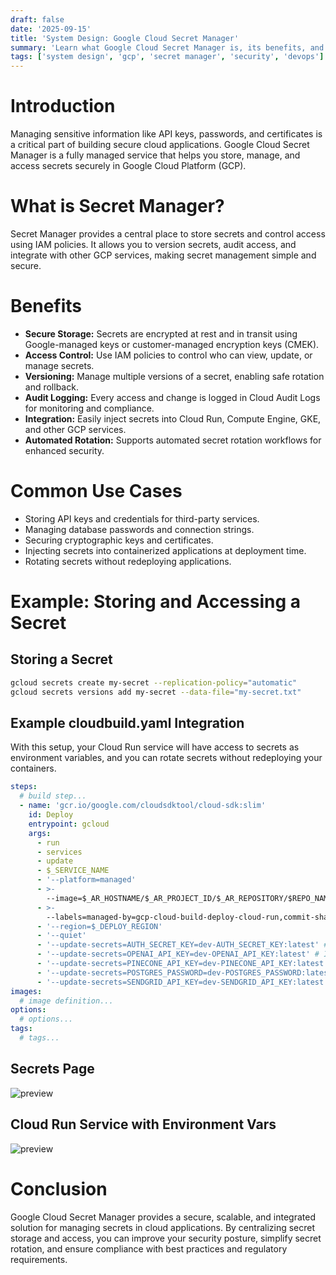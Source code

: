 ```yaml
---
draft: false
date: '2025-09-15'
title: 'System Design: Google Cloud Secret Manager'
summary: 'Learn what Google Cloud Secret Manager is, its benefits, and how to securely manage secrets for your applications in GCP.'
tags: ['system design', 'gcp', 'secret manager', 'security', 'devops']
---
```


# Introduction

Managing sensitive information like API keys, passwords, and certificates is a critical part of building secure cloud applications. Google Cloud Secret Manager is a fully managed service that helps you store, manage, and access secrets securely in Google Cloud Platform (GCP).

# What is Secret Manager?

Secret Manager provides a central place to store secrets and control access using IAM policies. It allows you to version secrets, audit access, and integrate with other GCP services, making secret management simple and secure.

# Benefits

- **Secure Storage:** Secrets are encrypted at rest and in transit using Google-managed keys or customer-managed encryption keys (CMEK).
- **Access Control:** Use IAM policies to control who can view, update, or manage secrets.
- **Versioning:** Manage multiple versions of a secret, enabling safe rotation and rollback.
- **Audit Logging:** Every access and change is logged in Cloud Audit Logs for monitoring and compliance.
- **Integration:** Easily inject secrets into Cloud Run, Compute Engine, GKE, and other GCP services.
- **Automated Rotation:** Supports automated secret rotation workflows for enhanced security.

# Common Use Cases

- Storing API keys and credentials for third-party services.
- Managing database passwords and connection strings.
- Securing cryptographic keys and certificates.
- Injecting secrets into containerized applications at deployment time.
- Rotating secrets without redeploying applications.

# Example: Storing and Accessing a Secret

## Storing a Secret

```sh
gcloud secrets create my-secret --replication-policy="automatic"
gcloud secrets versions add my-secret --data-file="my-secret.txt"
```

## Example cloudbuild.yaml Integration

With this setup, your Cloud Run service will have access to secrets as environment variables, and you can rotate secrets without redeploying your containers.

```yaml
steps:
  # build step...
  - name: 'gcr.io/google.com/cloudsdktool/cloud-sdk:slim'
    id: Deploy
    entrypoint: gcloud
    args:
      - run
      - services
      - update
      - $_SERVICE_NAME
      - '--platform=managed'
      - >-
        --image=$_AR_HOSTNAME/$_AR_PROJECT_ID/$_AR_REPOSITORY/$REPO_NAME/$_SERVICE_NAME:$COMMIT_SHA
      - >-
        --labels=managed-by=gcp-cloud-build-deploy-cloud-run,commit-sha=$COMMIT_SHA,gcb-build-id=$BUILD_ID,gcb-trigger-id=$_TRIGGER_ID
      - '--region=$_DEPLOY_REGION'
      - '--quiet'
      - '--update-secrets=AUTH_SECRET_KEY=dev-AUTH_SECRET_KEY:latest' # Inject secret as runtime ENV var
      - '--update-secrets=OPENAI_API_KEY=dev-OPENAI_API_KEY:latest' # Inject secret as runtime ENV var
      - '--update-secrets=PINECONE_API_KEY=dev-PINECONE_API_KEY:latest' # Inject secret as runtime ENV var
      - '--update-secrets=POSTGRES_PASSWORD=dev-POSTGRES_PASSWORD:latest' # Inject secret as runtime ENV var
      - '--update-secrets=SENDGRID_API_KEY=dev-SENDGRID_API_KEY:latest' # Inject secret as runtime ENV var
images:
  # image definition...
options:
  # options...
tags:
  # tags...
```

## Secrets Page

<img src="/static/images/secret-manager.png" alt="preview" />

## Cloud Run Service with Environment Vars

<img src="/static/images/secret-manager.png" alt="preview" />

# Conclusion

Google Cloud Secret Manager provides a secure, scalable, and integrated solution for managing secrets in cloud applications. By centralizing secret storage and access, you can improve your security posture, simplify secret rotation, and ensure compliance with best practices and regulatory requirements.
